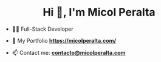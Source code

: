 <h1 align="center">Hi 👋, I'm Micol Peralta</h1>

- 👩‍💻 Full-Stack Developer

- 🚀 My Portfolio **https://micolperalta.com/**

- 📫 Contact me: **contacto@micolperalta.com**

<!-- - 📚 Learning: <br> <br>
![ANGULAR](https://img.shields.io/badge/-ANGULAR-dd0031) ![TypeScript](https://img.shields.io/badge/-TypeScript-2d79c7) ![IONIC](https://img.shields.io/badge/-IONIC-4a8bff)
 -->

